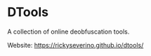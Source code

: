 # DTools
A collection of online deobfuscation tools.

Website: https://rickyseverino.github.io/dtools/